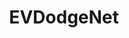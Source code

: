 ---
title: EVDodgeNet
order: 1
img: /assets/img/EVDodgeNet.gif
publications:
  - date: 2020-04-06
    title: "EVDodgeNet: Deep Dynamic Obstacle Dodging with Event Cameras"
    authors: "Nitin J. Sanket*, Chethan M. Parameshwara*, Chahat Deep Singh, Ashwin V. Kuruttukulam, Cornelia Ferm\"uller, Davide Scaramuzza, Yiannis Aloimonos"
    note: "* Equal Contribution"
    venue: "IEEE International Confernce on Robotics and Automation, Paris, 2020."
    links:
        preprint: //arxiv.org/abs/1906.02919
        page: //prg.cs.umd.edu/EVDodgeNet.html
        video: //www.youtube.com/watch?v=k1uzsiDI4hM&feature=emb_title
---